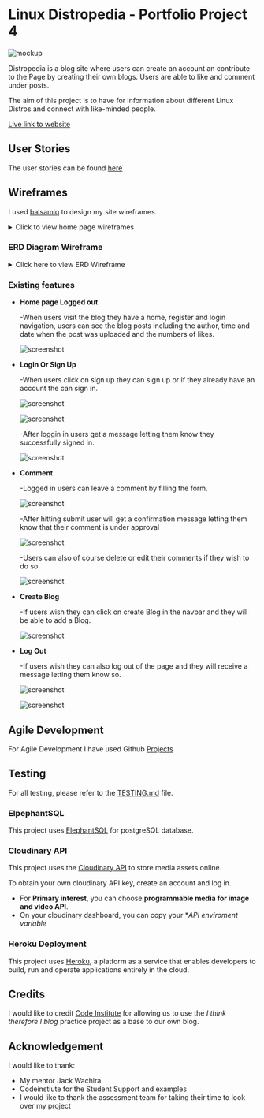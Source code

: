 # __Linux Distropedia - Portfolio Project 4__
![mockup](assets/testing/amiresponsive.png)

Distropedia is a blog site where users can create an account an contribute to the Page by creating their own blogs. Users are able to like and comment under posts.

The aim of this project is to have for information about different Linux Distros and connect with like-minded people.

[Live link to website](https://linuxdistropedia-d0c59f414e1b.herokuapp.com/)

## User Stories

The user stories can be found [here](https://github.com/alex025x/linux-distropedia/issues)

## Wireframes

I used [balsamiq](https://balsamiq.com/wireframes) to design my site wireframes.

<details>
<summary>Click to view home page wireframes</summary>

#### Mobile
![screenshot](assets/wireframes/mobilewireframe.png)

#### PC
![screenshot](assets/wireframes/pcwireframe.png)

</details>

### ERD Diagram Wireframe

<details>
<summary>Click here to view ERD Wireframe</summary>

### ERD Wireframe (Post, Comment, Like)
![screenshot](assets/wireframes/erdwireframe.png)

</details>

### Existing features

- **Home page Logged out**

    -When users visit the blog they have a home, register and login navigation, users can see the blog posts including the author, time and date when the post was uploaded and the numbers of likes.

    ![screenshot](assets/screenshots/homepage.png)

- **Login Or Sign Up**

    -When users click on sign up they can sign up or if they already have an account the can sign in.

    ![screenshot](assets/screenshots/signupform.png)

    ![screenshot](assets/screenshots/canlogin.png)

    -After loggin in users get a message letting them know they successfully signed in.

    ![screenshot](assets/screenshots/successsign.png)

- **Comment**

    -Logged in users can leave a comment by filling the form.

    ![screenshot](assets/screenshots/leavecomment.png)

    -After hitting submit user will get a confirmation message letting them know that their comment is under approval

    ![screenshot](assets/screenshots/commentconfirm.png)

    -Users can also of course delete or edit their comments if they wish to do so

    ![screenshot](assets/screenshots/commentapro.png)

- **Create Blog**

    -If users wish they can click on create Blog in the navbar and they will be able to add a Blog.

    ![screenshot](assets/screenshots/addblog.png)


- **Log Out**

    -If users wish they can also log out of the page and they will receive a message letting them know so. 

    ![screenshot](assets/screenshots/signout.png)

    ![screenshot](assets/screenshots/signoutmes.png)


## Agile Development

For Agile Development I have used Github [Projects](https://github.com/users/alex025x/projects/3)

## Testing

For all testing, please refer to the [TESTING.md](TESTING.md) file.

### ElpephantSQL 

This project uses [ElephantSQL](https://www.elephantsql.com/) for postgreSQL database.

### Cloudinary API 

This project uses the [Cloudinary API](https://cloudinary.com/) to store media assets online.

To obtain your own cloudinary API key, create an account and log in.
- For **Primary interest**, you can choose **programmable media for image and video API**.
- On your cloudinary dashboard, you can copy your **API enviroment variable*

### Heroku Deployment

This project uses [Heroku](https://www.heroku.com/), a platform as a service that enables developers to build, run and operate applications entirely in the cloud.


## Credits

I would like to credit [Code Institute](https://codeinstitute.net/) for allowing us to use the *I think therefore I blog* practice project as a base to our own blog.

 ##  Acknowledgement

 I would like to thank:

 - My mentor Jack Wachira
 - Codeinstiute for the Student Support and examples
 - I would like to thank the assessment team for taking their time to look over my project